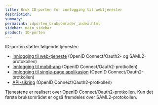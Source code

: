 ```yaml
---
title: Bruk ID-porten for innlogging til webtjenester
description:
summary:
permalink: idporten_bruksomrader_index.html
sidebar: main_sidebar
product: ID-porten
---
```


ID-porten støtter følgende tjenester:

- [Innlogging til web-tjeneste](oidc_guide_idporten.html) (OpenID Connect/Oauth2- og SAML2-protokollen)
- [Innlogging til mobil-app](oidc_auth_app.html) (OpenID Connect/Oauth2-protkollen)
- [Innlogging til single-page applikasjon](oidc_auth_spa.html) (OpenID Connect/Oauth2-protkollen)
- [API-sikring](oidc_auth_oauth2.html) (OpenID Connect/Oauth2-protkollen)

Tjenestene er realisert over OpenID Connect/Oauth2-protkollen.  Kun det første bruksområdet er også fremdeles over SAML2-protokollen.
